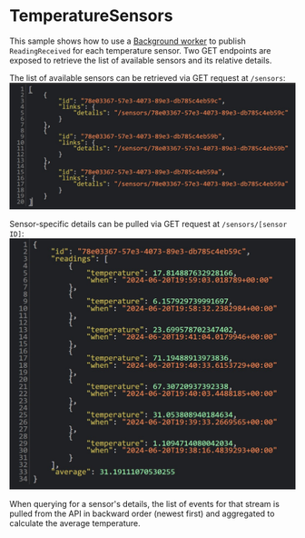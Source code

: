 # TemperatureSensors
This sample shows how to use a [Background worker](./SensorsFakeProducer.cs) to publish `ReadingReceived` for each temperature sensor. Two GET endpoints are exposed to retrieve the list of available sensors and its relative details.

The list of available sensors can be retrieved via GET request at `/sensors`:
![Sensors list](../../docs/assets/sensors.jpg)

Sensor-specific details can be pulled via GET request at `/sensors/[sensor ID]`:
![Sensor details](../../docs/assets/sensor_details.jpg)

When querying for a sensor's details, the list of events for that stream is pulled from the API in backward order (newest first) and aggregated to calculate the average temperature.